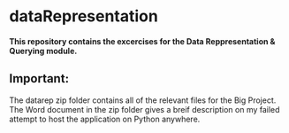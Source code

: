 # dataRepresentation
#### This repository contains the excercises for the Data Reppresentation & Querying module.

## Important:
The datarep zip folder contains all of the relevant files for the Big Project.
The Word document in the zip folder gives a breif description on my failed attempt to host the application on Python anywhere.
